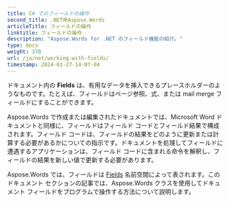 ```yaml
---
title: C# でのフィールドの操作
second_title: .NET用Aspose.Words
articleTitle: フィールドの操作
linktitle: フィールドの操作
description: "Aspose.Words for .NET のフィールド機能の紹介。"
type: docs
weight: 370
url: /ja/net/working-with-fields/
timestamp: 2024-01-27-14-07-04
---
```


ドキュメント内の **Fields** は、有用なデータを挿入できるプレースホルダーのようなものです。たとえば、フィールドはページ参照、式、または mail merge フィールドにすることができます。

Aspose.Words で作成または編集されたドキュメントでは、Microsoft Word ドキュメントと同様に、フィールドはフィールド コードとフィールド結果で構成されます。フィールド コードは、フィールドの結果をどのように更新または計算する必要があるかについての指示です。ドキュメントを処理してフィールドに遭遇するアプリケーションは、フィールド コードに含まれる命令を解釈し、フィールドの結果を新しい値で更新する必要があります。

Aspose.Words では、フィールドは [Fields](https://reference.aspose.com/words/net/aspose.words.fields/) 名前空間によって表されます。このドキュメント セクションの記事では、Aspose.Words クラスを使用してドキュメント フィールドをプログラムで操作する方法について説明します。
